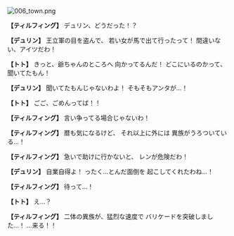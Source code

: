 
![006_town.png](../images/backgrounds/006_town.png)

**【ティルフィング】**
デュリン、どうだった！？

**【デュリン】**
王立軍の目を盗んで、
若い女が馬で出て行ったって！
間違いない、アイツだわ！

**【トト】**
きっと、爺ちゃんのところへ
向かってるんだ！
どこにいるのかって、聞いてたもん！

**【デュリン】**
聞いてたもんじゃないわよ！
そもそもアンタが…！

**【トト】**
ごご、ごめんってば！！

**【ティルフィング】**
言い争ってる場合じゃないわ！

**【ティルフィング】**
暦も気になるけど、
それ以上に外には
異族がうろついている…！

**【ティルフィング】**
急いで助けに行かないと、
レンが危険だわ！

**【デュリン】**
自業自得よ！
ったく…とんだ面倒を
起こしてくれたわね…！

**【ティルフィング】**
待って…！

**【トト】**
え…？

**【ティルフィング】**
二体の異族が、猛烈な速度で
バリケードを突破しました…！
…来る！！